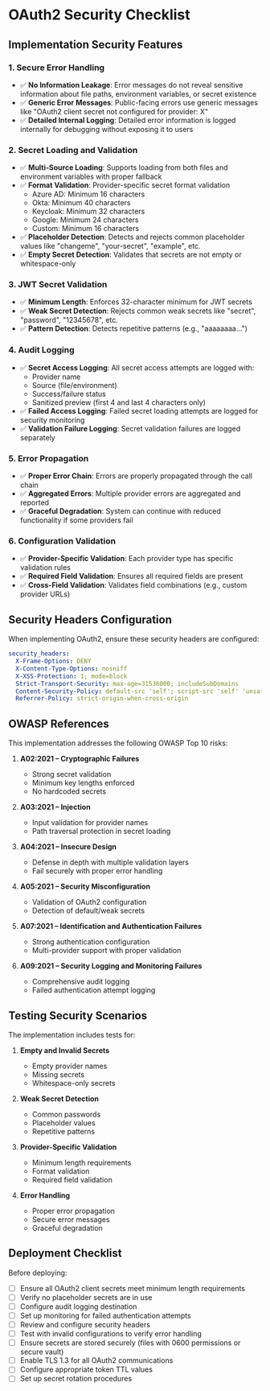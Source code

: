 # OAuth2 Security Checklist

## Implementation Security Features

### 1. Secure Error Handling
- ✅ **No Information Leakage**: Error messages do not reveal sensitive information about file paths, environment variables, or secret existence
- ✅ **Generic Error Messages**: Public-facing errors use generic messages like "OAuth2 client secret not configured for provider: X"
- ✅ **Detailed Internal Logging**: Detailed error information is logged internally for debugging without exposing it to users

### 2. Secret Loading and Validation
- ✅ **Multi-Source Loading**: Supports loading from both files and environment variables with proper fallback
- ✅ **Format Validation**: Provider-specific secret format validation
  - Azure AD: Minimum 16 characters
  - Okta: Minimum 40 characters
  - Keycloak: Minimum 32 characters
  - Google: Minimum 24 characters
  - Custom: Minimum 16 characters
- ✅ **Placeholder Detection**: Detects and rejects common placeholder values like "changeme", "your-secret", "example", etc.
- ✅ **Empty Secret Detection**: Validates that secrets are not empty or whitespace-only

### 3. JWT Secret Validation
- ✅ **Minimum Length**: Enforces 32-character minimum for JWT secrets
- ✅ **Weak Secret Detection**: Rejects common weak secrets like "secret", "password", "12345678", etc.
- ✅ **Pattern Detection**: Detects repetitive patterns (e.g., "aaaaaaaa...")

### 4. Audit Logging
- ✅ **Secret Access Logging**: All secret access attempts are logged with:
  - Provider name
  - Source (file/environment)
  - Success/failure status
  - Sanitized preview (first 4 and last 4 characters only)
- ✅ **Failed Access Logging**: Failed secret loading attempts are logged for security monitoring
- ✅ **Validation Failure Logging**: Secret validation failures are logged separately

### 5. Error Propagation
- ✅ **Proper Error Chain**: Errors are properly propagated through the call chain
- ✅ **Aggregated Errors**: Multiple provider errors are aggregated and reported
- ✅ **Graceful Degradation**: System can continue with reduced functionality if some providers fail

### 6. Configuration Validation
- ✅ **Provider-Specific Validation**: Each provider type has specific validation rules
- ✅ **Required Field Validation**: Ensures all required fields are present
- ✅ **Cross-Field Validation**: Validates field combinations (e.g., custom provider URLs)

## Security Headers Configuration

When implementing OAuth2, ensure these security headers are configured:

```yaml
security_headers:
  X-Frame-Options: DENY
  X-Content-Type-Options: nosniff
  X-XSS-Protection: 1; mode=block
  Strict-Transport-Security: max-age=31536000; includeSubDomains
  Content-Security-Policy: default-src 'self'; script-src 'self' 'unsafe-inline'; style-src 'self' 'unsafe-inline'
  Referrer-Policy: strict-origin-when-cross-origin
```

## OWASP References

This implementation addresses the following OWASP Top 10 risks:

1. **A02:2021 – Cryptographic Failures**
   - Strong secret validation
   - Minimum key lengths enforced
   - No hardcoded secrets

2. **A03:2021 – Injection**
   - Input validation for provider names
   - Path traversal protection in secret loading

3. **A04:2021 – Insecure Design**
   - Defense in depth with multiple validation layers
   - Fail securely with proper error handling

4. **A05:2021 – Security Misconfiguration**
   - Validation of OAuth2 configuration
   - Detection of default/weak secrets

5. **A07:2021 – Identification and Authentication Failures**
   - Strong authentication configuration
   - Multi-provider support with proper validation

6. **A09:2021 – Security Logging and Monitoring Failures**
   - Comprehensive audit logging
   - Failed authentication attempt logging

## Testing Security Scenarios

The implementation includes tests for:

1. **Empty and Invalid Secrets**
   - Empty provider names
   - Missing secrets
   - Whitespace-only secrets

2. **Weak Secret Detection**
   - Common passwords
   - Placeholder values
   - Repetitive patterns

3. **Provider-Specific Validation**
   - Minimum length requirements
   - Format validation
   - Required field validation

4. **Error Handling**
   - Proper error propagation
   - Secure error messages
   - Graceful degradation

## Deployment Checklist

Before deploying:

- [ ] Ensure all OAuth2 client secrets meet minimum length requirements
- [ ] Verify no placeholder secrets are in use
- [ ] Configure audit logging destination
- [ ] Set up monitoring for failed authentication attempts
- [ ] Review and configure security headers
- [ ] Test with invalid configurations to verify error handling
- [ ] Ensure secrets are stored securely (files with 0600 permissions or secure vault)
- [ ] Enable TLS 1.3 for all OAuth2 communications
- [ ] Configure appropriate token TTL values
- [ ] Set up secret rotation procedures